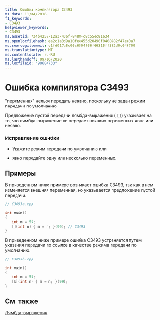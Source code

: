 ```yaml
---
title: Ошибка компилятора C3493
ms.date: 11/04/2016
f1_keywords:
- C3493
helpviewer_keywords:
- C3493
ms.assetid: 734b4257-12a3-436f-8488-c8c55ec81634
ms.openlocfilehash: ea2c1a3d9a10fee455d20490f0408982f47ee0a7
ms.sourcegitcommit: c1fd917a8c06c6504f66f66315ff352d0c046700
ms.translationtype: MT
ms.contentlocale: ru-RU
ms.lasthandoff: 09/16/2020
ms.locfileid: "90684733"
---
```

# <a name="compiler-error-c3493"></a>Ошибка компилятора C3493

"переменная" нельзя передать неявно, поскольку не задан режим передачи по умолчанию

Предложение пустой передачи лямбда-выражения ( `[]`) указывает на то, что лямбда-выражение не передает никаких переменных явно или неявно.

### <a name="to-correct-this-error"></a>Исправление ошибки

- Укажите режим передачи по умолчанию или

- явно передайте одну или несколько переменных.

## <a name="examples"></a>Примеры

В приведенном ниже примере возникает ошибка C3493, так как в нем изменяется внешняя переменная, но указывается предложение пустой передачи.

```cpp
// C3493a.cpp

int main()
{
   int m = 55;
   [](int n) { m = n; }(99); // C3493
}
```

В приведенном ниже примере ошибка C3493 устраняется путем указания передачи по ссылке в качестве режима передачи по умолчанию.

```cpp
// C3493b.cpp

int main()
{
   int m = 55;
   [&](int n) { m = n; }(99);
}
```

## <a name="see-also"></a>См. также

[Лямбда-выражения](../../cpp/lambda-expressions-in-cpp.md)

